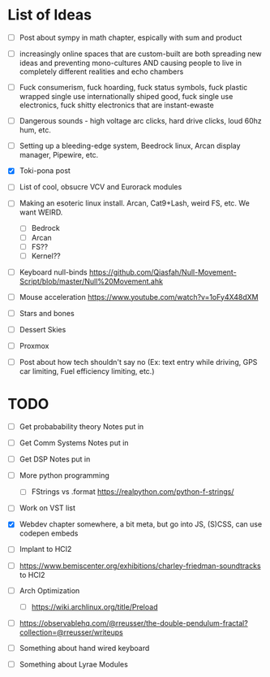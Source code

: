 # List of Ideas

- [ ] Post about sympy in math chapter, espically with sum and product
- [ ] increasingly online spaces that are custom-built are both spreading new ideas and preventing mono-cultures AND causing people to live in completely different realities and echo chambers 
- [ ] Fuck consumerism, fuck hoarding, fuck status symbols, fuck plastic wrapped single use internationally shiped good, fuck single use electronics, fuck shitty electronics that are instant-ewaste
- [ ] Dangerous sounds - high voltage arc clicks, hard drive clicks, loud 60hz hum, etc.
- [ ] Setting up a bleeding-edge system, Beedrock linux, Arcan display manager, Pipewire, etc.
- [x] Toki-pona post
- [ ] List of cool, obsucre VCV and Eurorack modules
- [ ] Making an esoteric linux install. Arcan, Cat9+Lash, weird FS, etc. We want WEIRD.

  - [ ] Bedrock
  - [ ] Arcan
  - [ ] FS??
  - [ ] Kernel??
- [ ] Keyboard null-binds https://github.com/Qiasfah/Null-Movement-Script/blob/master/Null%20Movement.ahk
- [ ] Mouse acceleration https://www.youtube.com/watch?v=1oFy4X48dXM
- [ ] Stars and bones
- [ ] Dessert Skies
- [ ] Proxmox
- [ ] Post about how tech shouldn't say no (Ex: text entry while driving, GPS car limiting, Fuel efficiency limiting, etc.)

# TODO

- [ ] Get probabability theory Notes put in

- [ ] Get Comm Systems Notes put in

- [ ] Get DSP Notes put in

- [ ] More python programming
  - [ ] FStrings vs .format https://realpython.com/python-f-strings/
  
- [ ] Work on VST list

- [x] Webdev chapter somewhere, a bit meta, but go into JS, (S)CSS, can use codepen embeds

- [ ] Implant to HCI2

- [ ] https://www.bemiscenter.org/exhibitions/charley-friedman-soundtracks to HCI2

- [ ] Arch Optimization
  - [ ] https://wiki.archlinux.org/title/Preload
  
- [ ] https://observablehq.com/@rreusser/the-double-pendulum-fractal?collection=@rreusser/writeups

- [ ] Something about hand wired keyboard

- [ ] Something about Lyrae Modules

  
